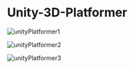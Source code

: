 # Unity-3D-Platformer

![unityPlatformer1](https://github.com/user-attachments/assets/4a30620a-d110-4d0b-9e8d-552ff4d1e18d)


![unityPlatformer2](https://github.com/user-attachments/assets/44f8df28-0c25-4de2-88b8-fb1ab5a49f2d)

![unityPlatformer3](https://github.com/user-attachments/assets/c69733ee-f1c2-4a98-8b87-7ec855d8e1ad)

